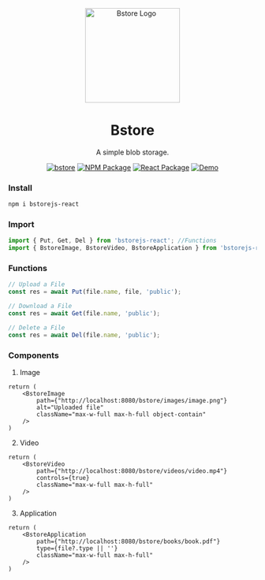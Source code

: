 <div align="center">
  <img width="192px" height="auto" src="public/favicon.ico" alt="Bstore Logo">
  <h1>Bstore</h1>
  <p>A simple blob storage.</p>
</div>

<div align="center">

  [![bstore](https://img.shields.io/badge/go-bstore-00ADD8?style=flat-square&logo=go)](https://github.com/cartersusi/bstore)
  [![NPM Package](https://img.shields.io/badge/npm-bstorejs-red?style=flat-square&logo=npm)](https://www.npmjs.com/package/bstorejs)
  [![React Package](https://img.shields.io/badge/react-bstorejs--react-61DAFB?style=flat-square&logo=react)](https://www.npmjs.com/package/bstorejs-react)
  [![Demo](https://img.shields.io/badge/demo-bstorejs--demo-brightgreen?style=flat-square)](https://github.com/cartersusi/bstore-demo)

</div>


### Install
```sh
npm i bstorejs-react
```

### Import
```ts
import { Put, Get, Del } from 'bstorejs-react'; //Functions
import { BstoreImage, BstoreVideo, BstoreApplication } from 'bstorejs-react'; // Component
```

### Functions

```ts
// Upload a File
const res = await Put(file.name, file, 'public');

// Download a File
const res = await Get(file.name, 'public');

// Delete a File
const res = await Del(file.name, 'public');
```

### Components

1. Image

```tsx
return ( 
    <BstoreImage 
        path={"http://localhost:8080/bstore/images/image.png"}
        alt="Uploaded file"
        className="max-w-full max-h-full object-contain" 
    />
)
```

2. Video
```tsx
return ( 
    <BstoreVideo
        path={"http://localhost:8080/bstore/videos/video.mp4"}
        controls={true}
        className="max-w-full max-h-full"
    />
)
```

3. Application
```tsx
return ( 
    <BstoreApplication
        path={"http://localhost:8080/bstore/books/book.pdf"}
        type={file?.type || ''}
        className="max-w-full max-h-full"
    />
)
```